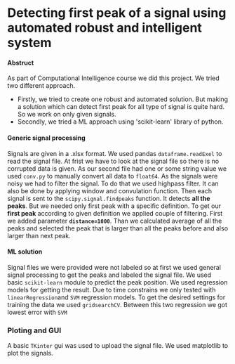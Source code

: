 # Detecting first peak of a signal using automated robust and intelligent system

#### Abstruct
As part of Computational Intelligence course we did this project. We tried two different approach. 
  - Firstly, we tried to create one robust and automated solution. But making a solution which can detect first peak for all type of signal is quite hard. So we work
on only given signals.
- Secondly, we tried a ML approach using 'scikit-learn' library of python.

#### Generic signal processing
Signals are given in a .xlsx format. We used pandas `dataframe.readExel` to read the signal file. At frist we have to look at the signal file so there is no corrupted
data is given. As our second file had one or some string value we used  `conv.py` to manually convert all data to `float64`. As the signals were noisy we had to filter 
the signal. To do that we used highpass filter. It can also be done by applying window and convulation function. Then each signal is sent to the `scipy.signal.findpeaks` 
function. It detects **all the peaks**. But we needed only first peak with a specific definition. To get our **first peak** according to given definition we applied 
couple of filtering. First we added parameter **`distance=1000`**. Than we calculated average of all the peaks and selected the peak that is larger than all the peaks 
before and also larger than next peak.

#### ML solution
Signal files we were provided were not labeled so at first we used general signal processing to get the peaks and labeled the signal file. We used basic `scikit-learn` 
module to predict the peak position. We used regression models for getting the result. Due to time constrains we only tested with `linearRegression`and `SVM` regression 
models. To get the desired settings for training the data we used `gridsearchCV`. Between this two regression we got lowest error with `SVM`

### Ploting and GUI

A basic `TKinter` gui was used to upload the signal file. We used matplotlib to plot the signals.
